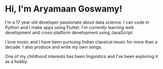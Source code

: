 # Hi, I'm Aryamaan Goswamy!

I'm a 17 year old developer passionate about data science. I can code in Python and I make apps using Flutter. I'm currently learning web development and cross-platform development using JavaScript.

I love music and I have been pursuing Indian classical music for more than a decade. I also produce and write my own songs. 

One of my childhood interests has been linguistics and I've been exploring it as a hobby.

